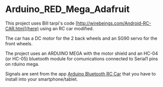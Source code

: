 # Arduino_RED_Mega_Adafruit
This project uses Bill tarpi's code [http://wirebeings.com/Android-RC-CAR.html](here) using an RC car modified.

The car has a DC motor for the 2 back wheels and an SG90 servo for the front wheels.

The project uses an ARDUINO MEGA with the motor shield and an HC-04 (or HC-05) bluetooth module for comunications connected to Serial1 pins on rduino mega.

Signals are sent from the app [Arduino Bluetooth RC Car](https://play.google.com/store/apps/details?id=braulio.calle.bluetoothRCcontroller&hl=it) that you have to install into your smartphone/tablet.
